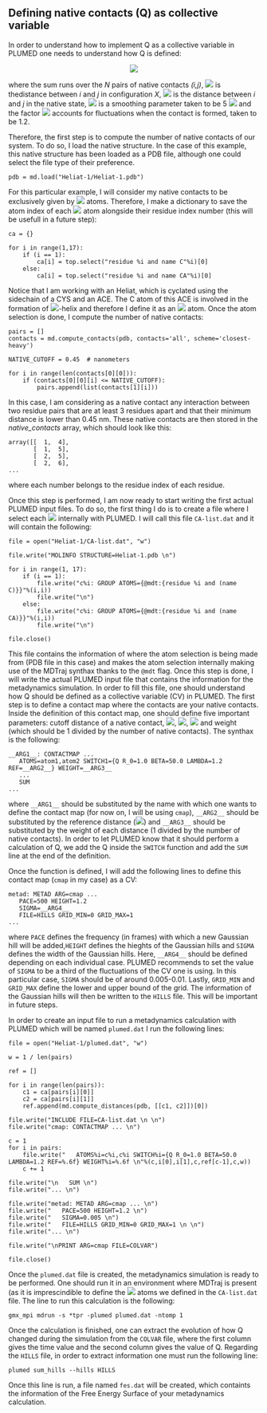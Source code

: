 ## Defining native contacts (Q) as collective variable
In order to understand how to implement Q as a collective variable in PLUMED
one needs to understand how Q is defined:

<div>
  <div style="text-align: center">
  <img src="https://latex.codecogs.com/svg.image?Q(X)=\frac{1}{N}\sum_{\left(i,i\right)}\frac{1}{1&plus;exp\left[\beta\left(r_{ij}(X)-\lambda&space;r^{0}_{ij}\right)\right]}">
  </div>
</div>



where the sum runs over the _N_ pairs of native contacts _(i,j)_, <img src="https://latex.codecogs.com/svg.image?r_{ij}(X)"> 
is thedistance between _i_ and _j_ in configuration _X_, <img src="https://latex.codecogs.com/svg.image?r_{ij}^{0}"> 
is the distance between _i_ and _j_ in the native state, <img src="https://latex.codecogs.com/svg.image?\beta"> 
is a smoothing parameter taken to be 5 <img src="https://latex.codecogs.com/svg.image?\AA ^{-1}"> 
and the factor <img src="https://latex.codecogs.com/svg.image?\lambda"> accounts for fluctuations when the 
contact is formed, taken to be 1.2.

Therefore, the first step is to compute the number of native contacts of our system. To do so,
I load the native structure. In the case of this example, this native structure has been loaded
as a PDB file, although one could select the file type of their preference.

```
pdb = md.load("Heliat-1/Heliat-1.pdb")
```

For this particular example, I will consider my native contacts to be exclusively given by
<img src="https://latex.codecogs.com/svg.image?C\alpha"> atoms. Therefore, I make a dictionary 
to save the atom index of each <img src="https://latex.codecogs.com/svg.image?C\alpha">
atom alongside their residue index number (this will be usefull in a future step):

```
ca = {}

for i in range(1,17):
    if (i == 1):
        ca[i] = top.select("residue %i and name C"%i)[0]
    else:
        ca[i] = top.select("residue %i and name CA"%i)[0]
```

Notice that I am working with an Heliat, which is cyclated using the sidechain of a CYS and an
ACE. The C atom of this ACE is involved in the formation of <img src="https://latex.codecogs.com/svg.image?\alpha">-helix 
and therefore I define it as an <img src="https://latex.codecogs.com/svg.image?C\alpha"> atom. 
Once the atom selection is done, I compute the number of native contacts:

```
pairs = []
contacts = md.compute_contacts(pdb, contacts='all', scheme='closest-heavy')

NATIVE_CUTOFF = 0.45  # nanometers

for i in range(len(contacts[0][0])):
    if (contacts[0][0][i] <= NATIVE_CUTOFF):
        pairs.append(list(contacts[1][i]))
```

In this case, I am considering as a native contact any interaction between two residue pairs
that are at least 3 residues apart and that their minimum distance is lower than 0.45 nm. 
These native contacts are then stored in the _native\_contacts_ array, which should look like 
this:

```
array([[  1,  4],
       [  1,  5],
       [  2,  5],
       [  2,  6],
...
```

where each number belongs to the residue index of each residue. 

Once this step is performed, I am now ready to start writing the first actual PLUMED input files. To do so,
the first thing I do is to create a file where I select each <img src="https://latex.codecogs.com/svg.image?C\alpha"> 
internally with PLUMED. I will call this file `CA-list.dat` and it will contain the following:

```
file = open("Heliat-1/CA-list.dat", "w")

file.write("MOLINFO STRUCTURE=Heliat-1.pdb \n")

for i in range(1, 17):
    if (i == 1):
        file.write("c%i: GROUP ATOMS={@mdt:{residue %i and (name C)}}"%(i,i))
        file.write("\n")
    else:
        file.write("c%i: GROUP ATOMS={@mdt:{residue %i and (name CA)}}"%(i,i))
        file.write("\n")

file.close()
```

This file contains the information of where the atom selection is being made from (PDB file in this case) and
makes the atom selection internally making use of the MDTraj synthax thanks to the `@mdt` flag. Once this step
is done, I will write the actual PLUMED input file that contains the information for the metadynamics 
simulation. In order to fill this file, one should understand how Q should be defined as a collective variable (CV)
in PLUMED. The first step is to define a contact map where the contacts are your native contacts. Inside the 
definition of this contact map, one should define five important parameters: cutoff distance of a native contact, 
<img src="https://latex.codecogs.com/svg.image?\beta">, 
<img src="https://latex.codecogs.com/svg.image?\lambda">, 
<img src="https://latex.codecogs.com/svg.image?r^{0}_{ij}"> and weight (which should be 1 divided by the number 
of native contacts). The synthax is the following:

```
__ARG1__: CONTACTMAP ...
   ATOMS=atom1,atom2 SWITCH1={Q R_0=1.0 BETA=50.0 LAMBDA=1.2 REF=__ARG2__} WEIGHT=__ARG3__
   ...
   SUM
...
```
where `__ARG1__` should be substituted by the name with which one wants to define the contact map (for now on,
I will be using `cmap`), `__ARG2__` should be substituted by the reference distance
(<img src="https://latex.codecogs.com/svg.image?r^{0}_{ij}">) 
and `__ARG3__` should be substituted by the weight of each distance (1 divided by the number of native contacts).
In order to let PLUMED know that it should perform a calculation of Q, we add the Q inside the `SWITCH` function
and add the `SUM` line at the end of the definition.

Once the function is defined, I will add the following lines to define this contact map (`cmap` in my case) as
a CV:

```
metad: METAD ARG=cmap ...
   PACE=500 HEIGHT=1.2
   SIGMA=__ARG4__
   FILE=HILLS GRID_MIN=0 GRID_MAX=1
...
```

where `PACE` defines the frequency (in frames) with which a new Gaussian hill will be added,`HEIGHT` defines the hieghts
of the Gaussian hills and `SIGMA` defines the width of the Gaussian hills. Here,  `__ARG4__` should be defined depending 
on each individual case. PLUMED recommends to set the value of `SIGMA` to be a third of the fluctuations of the CV one
is using. In this particular case, `SIGMA` should be of around 0.005-0.01. Lastly, `GRID_MIN` and `GRID_MAX` define the
lower and upper bound of the grid. The information of the Gaussian hills will then be written to the `HILLS` file. This
will be important in future steps.

In order to create an input file to run a metadynamics calculation with PLUMED which will be named `plumed.dat` I run 
the following lines:

```
file = open("Heliat-1/plumed.dat", "w")

w = 1 / len(pairs)

ref = []

for i in range(len(pairs)):
    c1 = ca[pairs[i][0]]
    c2 = ca[pairs[i][1]]
    ref.append(md.compute_distances(pdb, [[c1, c2]])[0])

file.write("INCLUDE FILE=CA-list.dat \n \n")
file.write("cmap: CONTACTMAP ... \n")

c = 1
for i in pairs:
    file.write("   ATOMS%i=c%i,c%i SWITCH%i={Q R_0=1.0 BETA=50.0 LAMBDA=1.2 REF=%.6f} WEIGHT%i=%.6f \n"%(c,i[0],i[1],c,ref[c-1],c,w))
    c += 1

file.write("\n   SUM \n")
file.write("... \n")

file.write("metad: METAD ARG=cmap ... \n")
file.write("   PACE=500 HEIGHT=1.2 \n")
file.write("   SIGMA=0.005 \n")
file.write("   FILE=HILLS GRID_MIN=0 GRID_MAX=1 \n \n")
file.write("... \n")

file.write("\nPRINT ARG=cmap FILE=COLVAR")

file.close()
```

Once the `plumed.dat` file is created, the metadynamics simulation is ready to be performed. One should run it in an
environment where MDTraj is present (as it is imprescindible to define the <img src="https://latex.codecogs.com/svg.image?C\alpha"> 
atoms we defined in the `CA-list.dat` file. The line to run this calculation is the following:

```
gmx_mpi mdrun -s *tpr -plumed plumed.dat -ntomp 1
```

Once the calculation is finished, one can extract the evolution of how Q changed during the simulation from the
`COLVAR` file, where the first column gives the time value and the second column gives the value of Q. Regarding
the `HILLS` file, in order to extract information one must run the following line:

```
plumed sum_hills --hills HILLS
```

Once this line is run, a file named `fes.dat` will be created, which containts the information of the Free Energy Surface
of your metadynamics calculation.
